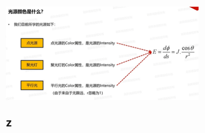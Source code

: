![输入图片说明](/imgs/2025-03-09/H5fQTdOQ9h2nCRVH.png)

# z
<!--stackedit_data:
eyJoaXN0b3J5IjpbLTgxMDI2NjgwNywxMTI5NjgyNTE0LC0yMD
g4NzQ2NjEyXX0=
-->
